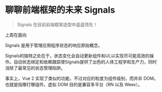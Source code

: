 # 聊聊前端框架的未来 Signals

> Signals 在目前前端框架选型中遥遥领先！

上周在面向


Signals 是用于管理应用程序状态的响应原始概念。

Signals的独特之处在于，状态变化会自动更新组件和UI,以实现尽可能高效的操作。自动状态绑定和依赖跟踪使Signals提供了出色的人体工程学和生产力，同时消除了最常见的状态管理陷阱。

事实上，Vue 2 实现了类似的功能，不过对应的粒度为组件级别，而并非 DOM。也就是指哪打哪组件。虚拟 DOM 目的是兼容多平台（RN 以及 Weex）。